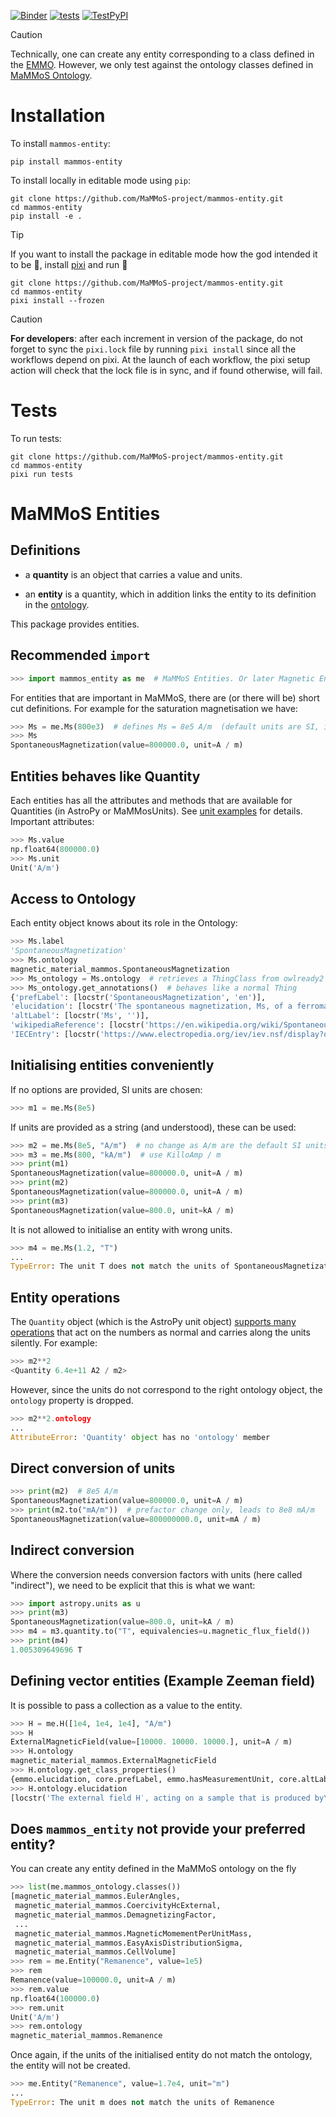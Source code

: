[![Binder](https://mybinder.org/badge_logo.svg)](https://mybinder.org/v2/gh/MaMMoS-project/mammos-entity/main?urlpath=%2Fdoc%2Ftree%2Fdocs%2Fexample.ipynb) [![tests](https://github.com/MaMMoS-project/mammos-entity/actions/workflows/tests.yml/badge.svg)](https://github.com/MaMMoS-project/mammos-entity/actions/workflows/tests.yml) [![TestPyPI](https://github.com/MaMMoS-project/mammos-entity/actions/workflows/cd.yml/badge.svg)](https://github.com/MaMMoS-project/mammos-entity/actions/workflows/cd.yml)

> [!CAUTION]
> Technically, one can create any entity corresponding to a class defined in the [EMMO](https://github.com/emmo-repo/EMMO). However, we only test against the ontology classes defined in [MaMMoS Ontology](https://mammos-project.github.io/MagneticMaterialsOntology/doc/magnetic_material_mammos.html).

# Installation
To install `mammos-entity`:
```console
pip install mammos-entity
```
To install locally in editable mode using `pip`:
```console
git clone https://github.com/MaMMoS-project/mammos-entity.git
cd mammos-entity
pip install -e .
```

> [!TIP]
> If you want to install the package in editable mode how the god intended it to be :pray:, install [pixi](https://pixi.sh/latest/#installation) and run :raised_hands:
> ```console
> git clone https://github.com/MaMMoS-project/mammos-entity.git
> cd mammos-entity
> pixi install --frozen
> ```

> [!CAUTION]
> **For developers**: after each increment in version of the package, do not forget to sync the `pixi.lock` file by running `pixi install` since all the workflows depend on pixi. At the launch of each workflow, the pixi setup action will check that the lock file is in sync, and if found otherwise, will fail.

# Tests

To run tests:
```console
git clone https://github.com/MaMMoS-project/mammos-entity.git
cd mammos-entity
pixi run tests
```

# MaMMoS Entities

## Definitions

- a **quantity** is an object that carries a value and units.

- an **entity** is a quantity, which in addition links the entity to its definition in the [ontology](https://mammos-project.github.io/MagneticMaterialsOntology/doc/magnetic_material_mammos.html).

This package provides entities.

## Recommended `import`

```python
>>> import mammos_entity as me  # MaMMoS Entities. Or later Magnetic Entities
```

For entities that are important in MaMMoS, there are (or there will be) short cut definitions. For example for the saturation magnetisation we have:

```python
>>> Ms = me.Ms(800e3)  # defines Ms = 8e5 A/m  (default units are SI, i.e. A/m here)
>>> Ms
SpontaneousMagnetization(value=800000.0, unit=A / m)
```

## Entities behaves like Quantity

Each entities has all the attributes and methods that are available for Quantities (in AstroPy or MaMMosUnits). See [unit examples](https://github.com/MaMMoS-project/mammos-units/blob/main/docs/example.ipynb) for details.
Important attributes:

```python
>>> Ms.value
np.float64(800000.0)
>>> Ms.unit
Unit('A/m')
```
## Access to Ontology
Each entity object knows about its role in the Ontology:

```python
>>> Ms.label
'SpontaneousMagnetization'
>>> Ms.ontology
magnetic_material_mammos.SpontaneousMagnetization
>>> Ms_ontology = Ms.ontology  # retrieves a ThingClass from owlready2
>>> Ms_ontology.get_annotations()  # behaves like a normal Thing
{'prefLabel': [locstr('SpontaneousMagnetization', 'en')],
'elucidation': [locstr('The spontaneous magnetization, Ms, of a ferromagnet is the result\nof alignment of the magnetic moments of individual atoms. Ms exists\nwithin a domain of a ferromagnet.', 'en')],
'altLabel': [locstr('Ms', '')],
'wikipediaReference': [locstr('https://en.wikipedia.org/wiki/Spontaneous_magnetization', '')],
'IECEntry': [locstr('https://www.electropedia.org/iev/iev.nsf/display?openform&ievref=221-02-41', '')]}
```

## Initialising entities conveniently

If no options are provided, SI units are chosen:
```python
>>> m1 = me.Ms(8e5)
```
If units are provided as a string (and understood), these can be used:
```python
>>> m2 = me.Ms(8e5, "A/m")  # no change as A/m are the default SI units
>>> m3 = me.Ms(800, "kA/m")  # use KilloAmp / m 
>>> print(m1)
SpontaneousMagnetization(value=800000.0, unit=A / m)
>>> print(m2)
SpontaneousMagnetization(value=800000.0, unit=A / m)
>>> print(m3)
SpontaneousMagnetization(value=800.0, unit=kA / m)
```

It is not allowed to initialise an entity with wrong units.
```python
>>> m4 = me.Ms(1.2, "T")
...
TypeError: The unit T does not match the units of SpontaneousMagnetization
```

## Entity operations

The `Quantity` object (which is the AstroPy unit object) [supports many operations](https://astro-docs.readthedocs.io/en/latest/units/) that act on the numbers as normal and carries along the units silently. For example:

```python
>>> m2**2
<Quantity 6.4e+11 A2 / m2>
```

However, since the units do not correspond to the right ontology object, the `ontology` property is dropped.
```python
>>> m2**2.ontology
...
AttributeError: 'Quantity' object has no 'ontology' member
```

## Direct conversion of units


```python
>>> print(m2)  # 8e5 A/m
SpontaneousMagnetization(value=800000.0, unit=A / m)
>>> print(m2.to("mA/m"))  # prefactor change only, leads to 8e8 mA/m
SpontaneousMagnetization(value=800000000.0, unit=mA / m)
```

## Indirect conversion

Where the conversion needs conversion factors with units (here called "indirect"), we need to be explicit that this is what we want:

```python
>>> import astropy.units as u
>>> print(m3)
SpontaneousMagnetization(value=800.0, unit=kA / m)
>>> m4 = m3.quantity.to("T", equivalencies=u.magnetic_flux_field())
>>> print(m4)
1.005309649696 T
```

## Defining vector entities (Example Zeeman field)

It is possible to pass a collection as a value to the entity.

```python
>>> H = me.H([1e4, 1e4, 1e4], "A/m")
>>> H
ExternalMagneticField(value=[10000. 10000. 10000.], unit=A / m)
>>> H.ontology
magnetic_material_mammos.ExternalMagneticField
>>> H.ontology.get_class_properties()
{emmo.elucidation, core.prefLabel, emmo.hasMeasurementUnit, core.altLabel}
>>> H.ontology.elucidation
[locstr('The external field H′, acting on a sample that is produced by\nelectric currents or the stray field of magnets outside the sample\nvolume, is often called the applied field.', 'en')]
```

## Does `mammos_entity` not provide your preferred entity?

You can create any entity defined in the MaMMoS ontology on the fly


```python
>>> list(me.mammos_ontology.classes())
[magnetic_material_mammos.EulerAngles,
 magnetic_material_mammos.CoercivityHcExternal,
 magnetic_material_mammos.DemagnetizingFactor,
 ...
 magnetic_material_mammos.MagneticMomementPerUnitMass,
 magnetic_material_mammos.EasyAxisDistributionSigma,
 magnetic_material_mammos.CellVolume]
>>> rem = me.Entity("Remanence", value=1e5)
>>> rem
Remanence(value=100000.0, unit=A / m)
>>> rem.value
np.float64(100000.0)
>>> rem.unit
Unit('A/m')
>>> rem.ontology
magnetic_material_mammos.Remanence
```

Once again, if the units of the initialised entity do not match the ontology, the entity will not be created.

```python
>>> me.Entity("Remanence", value=1.7e4, unit="m")
...
TypeError: The unit m does not match the units of Remanence
```
